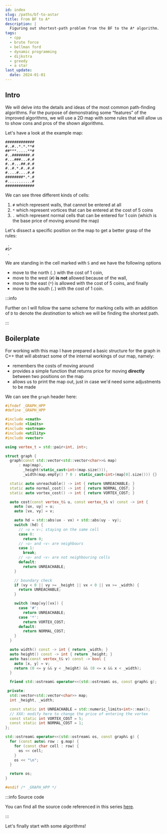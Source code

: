 ```yaml
---
id: index
slug: /paths/bf-to-astar
title: From BF to A*
description: |
  Figuring out shortest-path problem from the BF to the A* algorithm.
tags:
  - cpp
  - brute force
  - bellman ford
  - dynamic programming
  - dijkstra
  - greedy
  - a star
last_update:
  date: 2024-01-01
---
```


## Intro

We will delve into the details and ideas of the most common path-finding
algorithms. For the purpose of demonstrating some “features” of the improved
algorithms, we will use a 2D map with some rules that will allow us to show cons
and pros of the shown algorithms.

Let's have a look at the example map:

```
#############
#..#..*.*.**#
##***.....**#
#..########.#
#...###...#.#
#..#...##.#.#
#..#.*.#..#.#
#....#....#.#
########*.*.#
#...........#
#############
```

We can see three different kinds of cells:

1. `#` which represent walls, that cannot be entered at all
2. `*` which represent vortices that can be entered at the cost of 5 coins
3. `.` which represent normal cells that can be entered for 1 coin (which is the
   base price of moving around the map)

Let's dissect a specific position on the map to get a better grasp of the rules:

```
 .
#S*
 .
```

We are standing in the cell marked with `S` and we have the following options

- move to the north (`.`) with the cost of 1 coin,
- move to the west (`#`) **is not** allowed because of the wall,
- move to the east (`*`) is allowed with the cost of 5 coins, and finally
- move to the south (`.`) with the cost of 1 coin.

:::info

Further on I will follow the same scheme for marking cells with an addition of
`D` to denote the _destination_ to which we will be finding the shortest path.

:::

## Boilerplate

For working with this map I have prepared a basic structure for the graph in C++
that will abstract some of the internal workings of our map, namely:

- remembers the costs of moving around
- provides a simple function that returns price for moving **directly** between
  two positions on the map
- allows us to print the map out, just in case we'd need some adjustments to be
  made

We can see the `graph` header here:

```cpp
#ifndef _GRAPH_HPP
#define _GRAPH_HPP

#include <cmath>
#include <limits>
#include <ostream>
#include <utility>
#include <vector>

using vertex_t = std::pair<int, int>;

struct graph {
  graph(const std::vector<std::vector<char>>& map)
      : map(map),
        _height(static_cast<int>(map.size())),
        _width(map.empty() ? 0 : static_cast<int>(map[0].size())) {}

  static auto unreachable() -> int { return UNREACHABLE; }
  static auto normal_cost() -> int { return NORMAL_COST; }
  static auto vortex_cost() -> int { return VORTEX_COST; }

  auto cost(const vertex_t& u, const vertex_t& v) const -> int {
    auto [ux, uy] = u;
    auto [vx, vy] = v;

    auto hd = std::abs(ux - vx) + std::abs(uy - vy);
    switch (hd) {
      // ‹u = v›; staying on the same cell
      case 0:
        return 0;
      // ‹u› and ‹v› are neighbours
      case 1:
        break;
      // ‹u› and ‹v› are not neighbouring cells
      default:
        return UNREACHABLE;
    }

    // boundary check
    if (vy < 0 || vy >= _height || vx < 0 || vx >= _width) {
      return UNREACHABLE;
    }

    switch (map[vy][vx]) {
      case '#':
        return UNREACHABLE;
      case '*':
        return VORTEX_COST;
      default:
        return NORMAL_COST;
    }
  }

  auto width() const -> int { return _width; }
  auto height() const -> int { return _height; }
  auto has(const vertex_t& v) const -> bool {
    auto [x, y] = v;
    return (0 <= y && y < _height) && (0 <= x && x < _width);
  }

  friend std::ostream& operator<<(std::ostream& os, const graph& g);

 private:
  std::vector<std::vector<char>> map;
  int _height, _width;

  const static int UNREACHABLE = std::numeric_limits<int>::max();
  // XXX: modify here to change the price of entering the vortex
  const static int VORTEX_COST = 5;
  const static int NORMAL_COST = 1;
};

std::ostream& operator<<(std::ostream& os, const graph& g) {
  for (const auto& row : g.map) {
    for (const char cell : row) {
      os << cell;
    }
    os << "\n";
  }

  return os;
}

#endif /* _GRAPH_HPP */
```

:::info Source code

You can find all the source code referenced in this series
[here](pathname:///files/algorithms/paths/bf-to-astar.tar.gz).

:::

Let's finally start with some algorithms!
